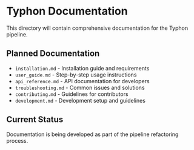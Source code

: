 # Typhon Documentation

This directory will contain comprehensive documentation for the Typhon pipeline.

## Planned Documentation

- `installation.md` - Installation guide and requirements
- `user_guide.md` - Step-by-step usage instructions  
- `api_reference.md` - API documentation for developers
- `troubleshooting.md` - Common issues and solutions
- `contributing.md` - Guidelines for contributors
- `development.md` - Development setup and guidelines

## Current Status

Documentation is being developed as part of the pipeline refactoring process. 